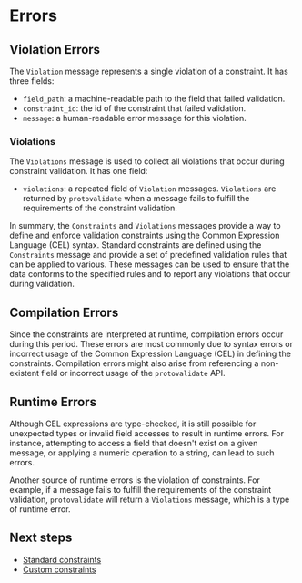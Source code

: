 # Errors

## Violation Errors

The `Violation` message represents a single violation of a constraint. It has
three fields:

- `field_path`: a machine-readable path to the field that failed validation.
- `constraint_id`: the id of the constraint that failed validation.
- `message`: a human-readable error message for this violation.

### Violations

The `Violations` message is used to collect all violations that occur during
constraint validation. It has one field:

- `violations`: a repeated field of `Violation` messages. `Violations` are
  returned by `protovalidate` when a message fails to fulfill the requirements
  of the constraint validation.

In summary, the `Constraints` and `Violations` messages provide a way to define
and enforce validation constraints using the Common Expression Language (CEL)
syntax. Standard constraints are defined using the `Constraints` message and
provide a set of predefined validation rules that can be applied to various.
These messages can be used to ensure that the data conforms to the
specified rules and to report any violations that occur during validation.

## Compilation Errors

Since the constraints are interpreted at runtime, compilation errors occur
during this period. These errors are most commonly due to syntax errors or
incorrect usage of the Common Expression Language (CEL) in defining the
constraints. Compilation errors might also arise from referencing a non-existent
field or incorrect usage of the `protovalidate` API.

## Runtime Errors

Although CEL expressions are type-checked, it is still possible for unexpected
types or invalid field accesses to result in runtime errors. For instance,
attempting to access a field that doesn't exist on a given message, or applying
a numeric operation to a string, can lead to such errors.

Another source of runtime errors is the violation of constraints. For example,
if a message fails to fulfill the requirements of the constraint
validation, `protovalidate` will return a `Violations` message, which is a type
of runtime error.

## Next steps

- [Standard constraints](standard-constraints.md)
- [Custom constraints](custom-constraints.md)
